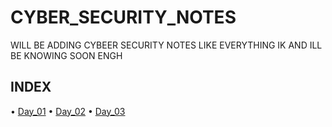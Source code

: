 # CYBER_SECURITY_NOTES
WILL BE ADDING CYBEER SECURITY NOTES LIKE EVERYTHING IK AND ILL BE KNOWING SOON ENGH

## INDEX

• [Day_01](https://github.com/Izumi0XD/CYBER_SECURITY_NOTES/tree/main/DAY_01)
• [Day_02](https://github.com/Izumi0XD/CYBER_SECURITY_NOTES/tree/main/DAY_02)
• [Day_03](https://github.com/Izumi0XD/CYBER_SECURITY_NOTES/tree/main/DAY_03)
